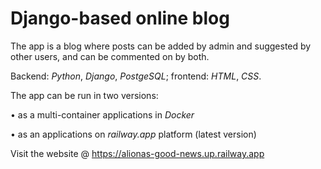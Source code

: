 # Django-based online blog

The app is a blog where posts can be added by admin and suggested by other users, and can be commented on by both.

Backend: *Python*, *Django*, *PostgeSQL*; frontend: *HTML*, *CSS*.

The app can be run in two versions:

   • as a multi-container applications in *Docker*
   
   • as an applications on *railway.app* platform (latest version)

Visit the website @ https://alionas-good-news.up.railway.app
